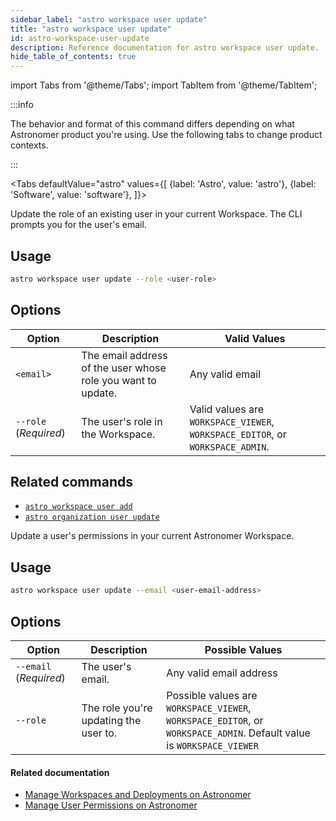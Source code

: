 ```yaml
---
sidebar_label: "astro workspace user update"
title: "astro workspace user update"
id: astro-workspace-user-update
description: Reference documentation for astro workspace user update.
hide_table_of_contents: true
---
```


import Tabs from '@theme/Tabs';
import TabItem from '@theme/TabItem';

:::info  

The behavior and format of this command differs depending on what Astronomer product you're using. Use the following tabs to change product contexts. 

:::

<Tabs
    defaultValue="astro"
    values={[
        {label: 'Astro', value: 'astro'},
        {label: 'Software', value: 'software'},
    ]}>
<TabItem value="astro">

Update the role of an existing user in your current Workspace. The CLI prompts you for the user's email.

## Usage

```sh
astro workspace user update --role <user-role>
```

## Options

| Option                | Description                                          | Valid Values                                                                     |
| --------------------- | ---------------------------------------------------- | -------------------------------------------------------------------------------- |
| `<email>`             | The email address of the user whose role you want to update. | Any valid email                                                                  |
| `--role` (_Required_) | The user's role in the Workspace.                    | Valid values are `WORKSPACE_VIEWER`, `WORKSPACE_EDITOR`, or `WORKSPACE_ADMIN`. |

## Related commands

- [`astro workspace user add`](cli/astro-workspace-user-add.md)
- [`astro organization user update`](cli/astro-organization-user-update.md)

</TabItem>
<TabItem value="software">

Update a user's permissions in your current Astronomer Workspace.

## Usage

```sh
astro workspace user update --email <user-email-address>
```

## Options

| Option                 | Description                           | Possible Values                                                                                                       |
| ---------------------- | ------------------------------------- | --------------------------------------------------------------------------------------------------------------------- |
| `--email` (_Required_) | The user's email.                     | Any valid email address                                                                                               |
| `--role`               | The role you're updating the user to. | Possible values are `WORKSPACE_VIEWER`, `WORKSPACE_EDITOR`, or `WORKSPACE_ADMIN`. Default value is `WORKSPACE_VIEWER` |

#### Related documentation

- [Manage Workspaces and Deployments on Astronomer](https://docs.astronomer.io/software/manage-workspaces)
- [Manage User Permissions on Astronomer](https://docs.astronomer.io/software/workspace-permissions)

</TabItem>
</Tabs>
